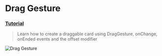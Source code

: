 # Drag Gesture
 ### [Tutorial](https://designcode.io/swiftui-handbook-drag-gesture)
> Learn how to create a draggable card using DragGesture, onChange, onEnded events and the offset modifier
  
 ![Drag Gesture](https://github.com/mrgsdev/DesignCode/assets/157994617/bcf5c111-b04c-4166-b442-49865d13675c)

 